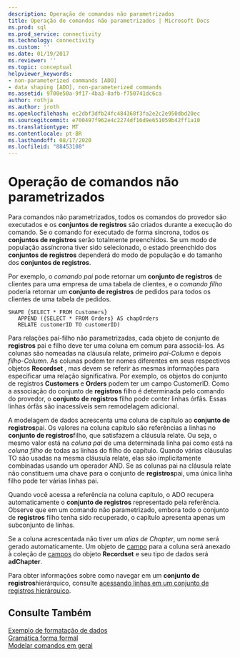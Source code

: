 ```yaml
---
description: Operação de comandos não parametrizados
title: Operação de comandos não parametrizados | Microsoft Docs
ms.prod: sql
ms.prod_service: connectivity
ms.technology: connectivity
ms.custom: ''
ms.date: 01/19/2017
ms.reviewer: ''
ms.topic: conceptual
helpviewer_keywords:
- non-parameterized commands [ADO]
- data shaping [ADO], non-parameterized commands
ms.assetid: 9700e50a-9f17-4ba3-8afb-f750741dc6ca
author: rothja
ms.author: jroth
ms.openlocfilehash: ec2dbf3dfb24fc484368f3fa2e2c2e950dbd20ec
ms.sourcegitcommit: e700497f962e4c2274df16d9e651059b42ff1a10
ms.translationtype: MT
ms.contentlocale: pt-BR
ms.lasthandoff: 08/17/2020
ms.locfileid: "88453108"
---
```

# <a name="operation-of-non-parameterized-commands"></a>Operação de comandos não parametrizados
Para comandos não parametrizados, todos os comandos do provedor são executados e os **conjuntos de registros** são criados durante a execução do comando. Se o comando for executado de forma síncrona, todos os **conjuntos de registros** serão totalmente preenchidos. Se um modo de população assíncrona tiver sido selecionado, o estado preenchido dos **conjuntos de registros** dependerá do modo de população e do tamanho dos **conjuntos de registros**.  
  
 Por exemplo, o *comando pai* pode retornar um **conjunto de registros** de clientes para uma empresa de uma tabela de clientes, e o *comando filho* poderia retornar um **conjunto de registros** de pedidos para todos os clientes de uma tabela de pedidos.  
  
```  
SHAPE {SELECT * FROM Customers}   
   APPEND ({SELECT * FROM Orders} AS chapOrders   
   RELATE customerID TO customerID)  
```  
  
 Para relações pai-filho não parametrizadas, cada objeto de conjunto de **registros** pai e filho deve ter uma coluna em comum para associá-los. As colunas são nomeadas na cláusula relate, primeiro *pai-Column* e depois *filho-Column*. As colunas podem ter nomes diferentes em seus respectivos objetos **Recordset** , mas devem se referir às mesmas informações para especificar uma relação significativa. Por exemplo, os objetos do conjunto de registros **Customers** e **Orders** podem ter um campo CustomerID. Como a associação do conjunto de **registros** filho é determinada pelo comando do provedor, o **conjunto de registros** filho pode conter linhas órfãs. Essas linhas órfãs são inacessíveis sem remodelagem adicional.  
  
 A modelagem de dados acrescenta uma coluna de capítulo ao **conjunto de registros**pai. Os valores na coluna capítulo são referências a linhas no **conjunto de registros**filho, que satisfazem a cláusula relate. Ou seja, o mesmo valor está na *coluna pai* de uma determinada linha pai como está na *coluna filho* de todas as linhas do filho do capítulo. Quando várias cláusulas TO são usadas na mesma cláusula relate, elas são implicitamente combinadas usando um operador AND. Se as colunas pai na cláusula relate não constituem uma chave para o conjunto de **registros**pai, uma única linha filho pode ter várias linhas pai.  
  
 Quando você acessa a referência na coluna capítulo, o ADO recupera automaticamente o **conjunto de registros** representado pela referência. Observe que em um comando não parametrizado, embora todo o conjunto de **registros** filho tenha sido recuperado, o capítulo apresenta apenas um subconjunto de linhas.  
  
 Se a coluna acrescentada não tiver um *alias de Chapter*, um nome será gerado automaticamente. Um objeto de [campo](../../../ado/reference/ado-api/field-object.md) para a coluna será anexado à coleção de [campos](../../../ado/reference/ado-api/fields-collection-ado.md) do objeto **Recordset** e seu tipo de dados será **adChapter**.  
  
 Para obter informações sobre como navegar em um **conjunto de registros**hierárquico, consulte [acessando linhas em um conjunto de registros hierárquico](../../../ado/guide/data/accessing-rows-in-a-hierarchical-recordset.md).  
  
## <a name="see-also"></a>Consulte Também  
 [Exemplo de formatação de dados](../../../ado/guide/data/data-shaping-example.md)   
 [Gramática forma formal](../../../ado/guide/data/formal-shape-grammar.md)   
 [Modelar comandos em geral](../../../ado/guide/data/shape-commands-in-general.md)
